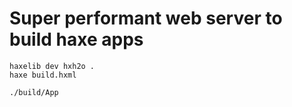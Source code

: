 # Super performant web server to build haxe apps

```
haxelib dev hxh2o .
haxe build.hxml

./build/App
```